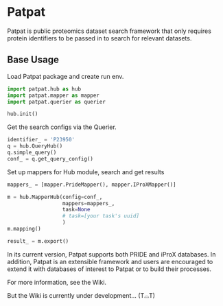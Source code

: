 # Patpat

Patpat is public proteomics dataset search framework that
only requires protein identifiers to be passed in to search for relevant datasets.

## Base Usage

Load Patpat package and create run env.

```Python
import patpat.hub as hub
import patpat.mapper as mapper
import patpat.querier as querier

hub.init()
```
Get the search configs via the Querier.
```python
identifier_ = 'P23950'
q = hub.QueryHub()
q.simple_query()
conf_ = q.get_query_config()
```
Set up mappers for Hub module, search and get results
```python
mappers_ = [mapper.PrideMapper(), mapper.IProXMapper()]

m = hub.MapperHub(config=conf_,
                  mappers=mappers_,
                  task=None
                  # task=[your task's uuid]
                  )
m.mapping()

result_ = m.export()
```
In its current version, Patpat supports both PRIDE and iProX databases. In addition, 
Patpat is an extensible framework and users are encouraged to extend it with databases of interest to Patpat or
to build their processes. 

For more information, see the Wiki. 

But the Wiki is currently under development... (T⌓T)




